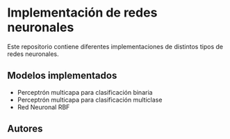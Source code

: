 # Implementación de redes neuronales

Este repositorio contiene diferentes implementaciones de distintos tipos de redes neuronales.

## Modelos implementados
- Perceptrón multicapa para clasificación binaria
- Perceptrón multicapa para clasificación multiclase
- Red Neuronal RBF

## Autores
